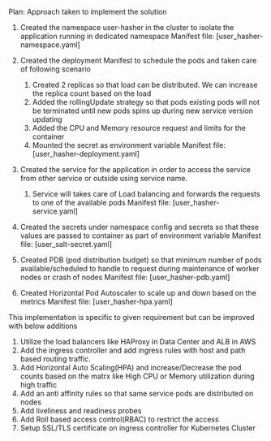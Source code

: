 Plan:
Approach taken to implement the solution

1. Created the namespace user-hasher in the cluster to isolate the application running in dedicated namespace
Manifest file: [user_hasher-namespace.yaml]

2. Created the deployment Manifest to schedule the pods and taken care of following scenario
   1) Created 2 replicas so that load can be distributed. We can increase the replica count based on the load
   2) Added the rollingUpdate strategy so that pods existing pods will not be terminated until new pods spins up during new service version updating
   3) Added the CPU and Memory resource request and limits for the container
   4) Mounted the secret as environment variable
Manifest file: [user_hasher-deployment.yaml]

3. Created the service for the application in order to access the service from other service or outside using service name. 
   1) Service will takes care of Load balancing and forwards the requests to one of the available pods
Manifest file: [user_hasher-service.yaml]

4. Created the secrets under namespace config and secrets so that these values are passed to container as part of environment variable
Manifest file: [user_salt-secret.yaml]

5. Created PDB (pod distribution budget) so that minimum number of pods available/scheduled to handle to request during maintenance of worker nodes or crash of nodes
Manifest file: [user_hasher-pdb.yaml]

6. Created Horizontal Pod Autoscaler to scale up and down based on the metrics
Manifest file: [user_hasher-hpa.yaml]

   
This implementation is specific to given requirement but can be improved with below additions

1. Utilize the load balancers like HAProxy in Data Center and ALB in AWS
2. Add the ingress controller and add ingress rules with host and path based routing traffic.
3. Add Horizontal Auto Scaling(HPA) and increase/Decrease the pod counts based on the matrx like High CPU or Memory utilization during high traffic
4. Add an anti affinity rules so that same service pods are distributed on nodes 
5. Add liveliness and readiness probes 
6. Add Roll based access control(RBAC) to restrict the access 
7. Setup SSL/TLS certificate on ingress controller for Kubernetes Cluster






